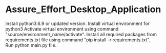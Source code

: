 # Assure_Effort_Desktop_Application
Install python3.6.9 or updated version.
Install virtual environment for python3
Activate virtual environment using command "source/environment_name/activate".
Install all required packages from requirements.txt file using command "pip install -r requirements.txt".  
Run python main.py file.
